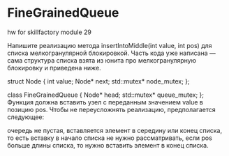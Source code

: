 # FineGrainedQueue
hw for skillfactory module 29

Напишите реализацию метода insertIntoMiddle(int value, int pos) для списка мелкогранулярной блокировкой. Часть кода уже написана — сама структура списка взята из юнита про мелкогранулярную блокировку и приведена ниже.

struct Node
{
  int value;
  Node* next;
  std::mutex* node_mutex;
};

class FineGrainedQueue
{
  Node* head;
  std::mutex* queue_mutex;
};
Функция должна вставить узел с переданным значением value в позицию pos. Чтобы не переусложнять реализацию, предполагается следующее:

очередь не пустая,
вставляется элемент в середину или конец списка, то есть вставку в начало списка не нужно рассматривать,
если pos больше длины списка, то нужно вставить элемент в конец списка.
